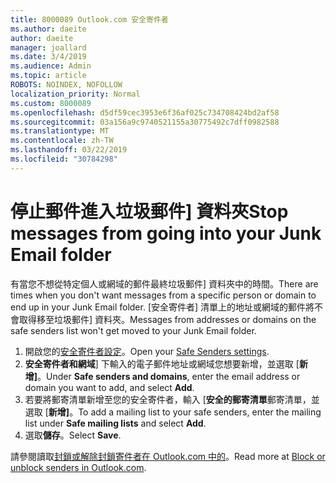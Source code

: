 ```yaml
---
title: 8000089 Outlook.com 安全寄件者
ms.author: daeite
author: daeite
manager: joallard
ms.date: 3/4/2019
ms.audience: Admin
ms.topic: article
ROBOTS: NOINDEX, NOFOLLOW
localization_priority: Normal
ms.custom: 8000089
ms.openlocfilehash: d5df59cec3953e6f36af025c734708424bd2af58
ms.sourcegitcommit: 03a156a9c9740521155a30775492c7dff0982588
ms.translationtype: MT
ms.contentlocale: zh-TW
ms.lasthandoff: 03/22/2019
ms.locfileid: "30784298"
---
```

# <a name="stop-messages-from-going-into-your-junk-email-folder"></a><span data-ttu-id="58c39-102">停止郵件進入垃圾郵件] 資料夾</span><span class="sxs-lookup"><span data-stu-id="58c39-102">Stop messages from going into your Junk Email folder</span></span>

<span data-ttu-id="58c39-103">有當您不想從特定個人或網域的郵件最終垃圾郵件] 資料夾中的時間。</span><span class="sxs-lookup"><span data-stu-id="58c39-103">There are times when you don't want messages from a specific person or domain to end up in your Junk Email folder.</span></span> <span data-ttu-id="58c39-104">[安全寄件者] 清單上的地址或網域的郵件將不會取得移至垃圾郵件] 資料夾。</span><span class="sxs-lookup"><span data-stu-id="58c39-104">Messages from addresses or domains on the safe senders list won't get moved to your Junk Email folder.</span></span>

1. <span data-ttu-id="58c39-105">開啟您的[安全寄件者設定](https://go.microsoft.com/fwlink/?linkid=2035804)。</span><span class="sxs-lookup"><span data-stu-id="58c39-105">Open your [Safe Senders settings](https://go.microsoft.com/fwlink/?linkid=2035804).</span></span>
2. <span data-ttu-id="58c39-106">**安全寄件者和網域**] 下輸入的電子郵件地址或網域您想要新增，並選取 [**新增]**。</span><span class="sxs-lookup"><span data-stu-id="58c39-106">Under **Safe senders and domains**, enter the email address or domain you want to add, and select **Add**.</span></span>
3. <span data-ttu-id="58c39-107">若要將郵寄清單新增至您的安全寄件者，輸入 [**安全的郵寄清單**郵寄清單，並選取 [**新增]**。</span><span class="sxs-lookup"><span data-stu-id="58c39-107">To add a mailing list to your safe senders, enter the mailing list under **Safe mailing lists** and select **Add**.</span></span>
4. <span data-ttu-id="58c39-108">選取**儲存**。</span><span class="sxs-lookup"><span data-stu-id="58c39-108">Select **Save**.</span></span>

<span data-ttu-id="58c39-109">請參閱讀取[封鎖或解除封鎖寄件者在 Outlook.com 中的](https://support.office.com/article/afba1c94-77bb-4f50-8b85-057cf52f4d5e)。</span><span class="sxs-lookup"><span data-stu-id="58c39-109">Read more at [Block or unblock senders in Outlook.com](https://support.office.com/article/afba1c94-77bb-4f50-8b85-057cf52f4d5e).</span></span>